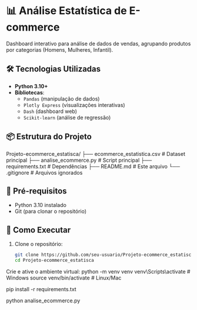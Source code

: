 # 📊 Análise Estatística de E-commerce

Dashboard interativo para análise de dados de vendas, agrupando produtos por categorias (Homens, Mulheres, Infantil).

## 🛠 Tecnologias Utilizadas
- **Python 3.10+**
- **Bibliotecas**: 
  - `Pandas` (manipulação de dados)
  - `Plotly Express` (visualizações interativas)
  - `Dash` (dashboard web)
  - `Scikit-learn` (análise de regressão)

## 📦 Estrutura do Projeto

Projeto-ecommerce_estatisca/
├── ecommerce_estatistica.csv # Dataset principal
├── analise_ecommerce.py # Script principal
├── requirements.txt # Dependências
├── README.md # Este arquivo
└── .gitignore # Arquivos ignorados

## 🔌 Pré-requisitos
- Python 3.10 instalado
- Git (para clonar o repositório)

## 🚀 Como Executar
1. Clone o repositório:
   ```bash
   git clone https://github.com/seu-usuario/Projeto-ecommerce_estatisca.git
   cd Projeto-ecommerce_estatisca

Crie e ative o ambiente virtual:
python -m venv venv
venv\Scripts\activate  # Windows
source venv/bin/activate  # Linux/Mac

pip install -r requirements.txt

python analise_ecommerce.py

